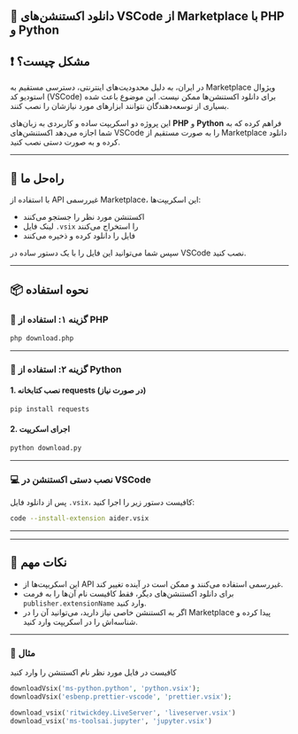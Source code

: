 ## 🎯 دانلود اکستنشن‌های VSCode از Marketplace با PHP و Python

## ❗ مشکل چیست؟

در ایران، به دلیل محدودیت‌های اینترنتی، دسترسی مستقیم به Marketplace ویژوال استودیو کد (VSCode) برای دانلود اکستنشن‌ها ممکن نیست. این موضوع باعث شده بسیاری از توسعه‌دهندگان نتوانند ابزارهای مورد نیازشان را نصب کنند.

این پروژه دو اسکریپت ساده و کاربردی به زبان‌های **PHP** و **Python** فراهم کرده که به شما اجازه می‌دهد اکستنشن‌های VSCode را به صورت مستقیم از Marketplace دانلود کرده و به صورت دستی نصب کنید.

---

## 🚀 راه‌حل ما

با استفاده از API غیررسمی Marketplace، این اسکریپت‌ها:
- اکستنشن مورد نظر را جستجو می‌کنند
- لینک فایل `.vsix` را استخراج می‌کنند
- فایل را دانلود کرده و ذخیره می‌کنند

سپس شما می‌توانید این فایل را با یک دستور ساده در VSCode نصب کنید.

---

## 📦 نحوه استفاده

### 🧰 گزینه ۱: استفاده از PHP


```bash
php download.php
```

---

### 🐍 گزینه ۲: استفاده از Python


#### 1. نصب کتابخانه requests (در صورت نیاز)
```bash
pip install requests
```

#### 2. اجرای اسکریپت
```bash
python download.py
```

---

### 💻 نصب دستی اکستنشن در VSCode

پس از دانلود فایل `.vsix`، کافیست دستور زیر را اجرا کنید:

```bash
code --install-extension aider.vsix
```

---

---

## 📌 نکات مهم

- این اسکریپت‌ها از API غیررسمی استفاده می‌کنند و ممکن است در آینده تغییر کند.
- برای دانلود اکستنشن‌های دیگر، فقط کافیست نام آن‌ها را به فرمت `publisher.extensionName` وارد کنید.
- اگر به اکستنشن خاصی نیاز دارید، می‌توانید آن را در Marketplace پیدا کرده و شناسه‌اش را در اسکریپت وارد کنید.

---

### 🧠 مثال‌
کافیست در فایل مورد نظر نام اکستنشن را وارد کنید
```php
downloadVsix('ms-python.python', 'python.vsix');
downloadVsix('esbenp.prettier-vscode', 'prettier.vsix');
```

```python
download_vsix('ritwickdey.LiveServer', 'liveserver.vsix')
download_vsix('ms-toolsai.jupyter', 'jupyter.vsix')
```
